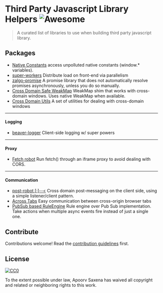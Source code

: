 # Third Party Javascript Library Helpers ![Awesome](https://cdn.rawgit.com/sindresorhus/awesome/d7305f38d29fed78fa85652e3a63e154dd8e8829/media/badge.svg)

> A curated list of libraries to use when building third party javascript library.


## Packages

- [Native Constants](https://github.com/ApoorvSaxena/native-constants.js) access unpolluted native constants (window.* variables).
- [super-workers](https://github.com/softvar/super-workers) Distribute load on front-end via parallelism
- [zalgo-promise](https://github.com/krakenjs/zalgo-promise) A promise library that does not automatically resolve promises asynchronously, unless you do so manually.
- [Cross Domain Safe WeakMap](https://github.com/krakenjs/cross-domain-safe-weakmap) WeakMap shim that works with cross-domain windows. Uses native WeakMap when available.
- [Cross Domain Utils](https://github.com/krakenjs/cross-domain-utils) A set of utilities for dealing with cross-domain windows


-----


#### Logging

- [beaver-logger](https://github.com/krakenjs/beaver-logger) Client-side logging w/ super powers


-----


#### Proxy

- [Fetch robot](https://github.com/krakenjs/fetch-robot) Run fetch() through an iframe proxy to avoid dealing with CORS.


-----


#### Communication

- [post-robot [:]-\-<](https://github.com/krakenjs/post-robot) Cross domain post-messaging on the client side, using a simple listener/client pattern.
- [Across Tabs](https://github.com/wingify/across-tabs) Easy communication between cross-origin browser tabs
- [PubSub based RuleEngine](https://github.com/ApoorvSaxena/pub-sub-rule-engine) Rule engine over Pub Sub implementation. Take actions when multiple async events fire instead of just a single one.


## Contribute

Contributions welcome! Read the [contribution guidelines](contributing.md) first.


## License

[![CC0](http://mirrors.creativecommons.org/presskit/buttons/88x31/svg/cc-zero.svg)](http://creativecommons.org/publicdomain/zero/1.0)

To the extent possible under law, Apoorv Saxena has waived all copyright and
related or neighboring rights to this work.